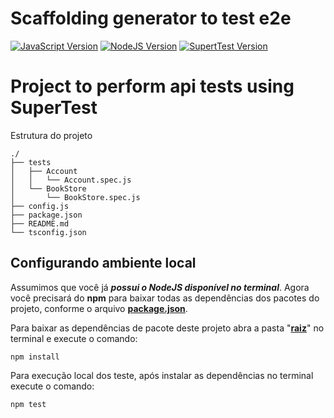 [javascript-image]: https://img.shields.io/badge/javascript-ES6-orange
[javascript-url]: https://262.ecma-international.org/6.0/
[nodejs-image]: https://img.shields.io/badge/nodejs-14.x-green
[nodejs-url]: https://nodejs.org/en/docs/
[supertest-image]:https://img.shields.io/badge/supertest-7.7.0-black
[supertest-url]:https://github.com/visionmedia/supertest#readme
# Scaffolding generator to test e2e
[![JavaScript Version][javascript-image]][javascript-url]
[![NodeJS Version][nodejs-image]][nodejs-url]
[![SupertTest Version][supertest-image]][supertest-url]
# Project to perform api tests using SuperTest

Estrutura do projeto
```
./
├── tests
│   ├── Account
│   │   └── Account.spec.js
│   └── BookStore
│       └── BookStore.spec.js
├── config.js
├── package.json
├── README.md
└── tsconfig.json
```

## Configurando ambiente local

Assumimos que você já ***possui o NodeJS disponível no terminal***. Agora você precisará do **npm** para baixar todas as dependências dos pacotes do projeto, conforme o arquivo **[package.json](https://github.com/renatosantanaoliveira/e2e-testing-scaffolding/tree/main/src/templates/superTest-api/package.json)**.

Para baixar as dependências de pacote deste projeto abra a pasta "**[raiz](https://github.com/renatosantanaoliveira/e2e-testing-scaffolding/tree/main/src/templates/superTest-api)**" no terminal e execute o comando:
```
npm install
```

Para execução local dos teste, após instalar as dependências no terminal execute o comando:
```
npm test
```